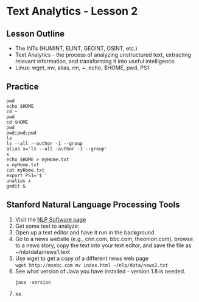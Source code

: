 # Text Analytics - Lesson 2
## Lesson Outline
  - The INTs (HUMINT, ELINT, GEOINT, OSINT, etc.)  
  - Text Analytics  - the process of analyzing unstructured text, extracting relevant information, and transforming it into useful intelligence.  
  - Linux: wget, mv, alias, rm, ~, echo, $HOME, pwd, PS1

## Practice
````
pwd
echo $HOME
cd ~
pwd
cd $HOME
pwd
pwd;pwd;pwd
ls
ls --all --author -1 --group
alias x='ls --all -author -1 --group'
x
echo $HOME > myHome.txt
x myHome.txt
cat myHome.txt
export PS1='$ '
unalias x
gedit &
````

## Stanford  Natural Language Processing Tools  
 1. Visit the [NLP Software page](http://nlp.stanford.edu/software/)
 2. Get some text to analyze:
   1. Open up a text editor and have it run in the background  
   2. Go to a news website (e.g., cnn.com, bbc.com, theonion.com), browse to a news story, copy the text into your text editor, and save the file as ~/nlp/data/news1.text 
   3.  Use wget to get a copy of a different news web page  
      ```
      wget http://msnbc.com
      mv index.html ~/nlp/data/news2.txt  
      ```
 2. See what version of Java you have installed - version 1.8 is needed.  
    ```
    java -version
    ```
 3. xx
